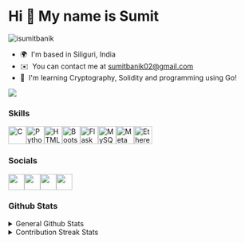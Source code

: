 Hi 👋 My name is Sumit
======================

<p align="left"> <img src="https://komarev.com/ghpvc/?username=isumitbanik&label=Profile%20views&color=0e75b6&style=flat" alt="isumitbanik" /> </p>

*   🌍  I'm based in Siliguri, India
*   ✉️  You can contact me at [sumitbanik02@gmail.com](mailto:sumitbanik02@gmail.com)
*   🧠  I'm learning Cryptography, Solidity and programming using Go!

<a href="https://www.twitter.com/TheSumitBanik" target="_blank" rel="noreferrer"><img
                  src="https://img.shields.io/twitter/follow/TheSumitBanik?logo=twitter&style=for-the-badge&color=3382ed&labelColor=1c1917"
                /></a>
                
### Skills
<p align="left"><a href="https://docs.microsoft.com/en-us/cpp/?view=msvc-170" target="_blank" rel="noreferrer"><img src="https://cdn.jsdelivr.net/gh/devicons/devicon/icons/c/c-plain.svg" width="36" height="36" alt="C" /></a><a href="https://www.python.org/" target="_blank" rel="noreferrer"><img src="https://cdn.jsdelivr.net/gh/devicons/devicon/icons/python/python-original.svg" width="36" height="36" alt="Python" /></a><a href="https://developer.mozilla.org/en-US/docs/Glossary/HTML5" target="_blank" rel="noreferrer"><img src="https://cdn.jsdelivr.net/gh/devicons/devicon/icons/html5/html5-plain.svg" width="36" height="36" alt="HTML5" /></a><a href="https://getbootstrap.com/" target="_blank" rel="noreferrer"><img src="https://cdn.jsdelivr.net/gh/devicons/devicon/icons/bootstrap/bootstrap-plain.svg" width="36" height="36" alt="Bootstrap" /></a><a href="https://flask.palletsprojects.com/en/2.0.x/" target="_blank" rel="noreferrer"><img src="https://cdn.jsdelivr.net/gh/devicons/devicon/icons/flask/flask-original.svg" width="36" height="36" alt="Flask" /></a><a href="https://www.mysql.com/" target="_blank" rel="noreferrer"><img src="https://cdn.jsdelivr.net/gh/devicons/devicon/icons/mysql/mysql-original.svg" width="36" height="36" alt="MySQL" /></a><a href="https://metamask.io/" target="_blank" rel="noreferrer"><img src="https://raw.githubusercontent.com/danielcranney/readme-generator/main/public/icons/skills/metamask-colored.svg" width="36" height="36" alt="MetaMask" /></a><a href="https://ethereum.org/en/" target="_blank" rel="noreferrer"><img src="https://raw.githubusercontent.com/danielcranney/readme-generator/main/public/icons/skills/ethereum-colored.svg" width="36" height="36" alt="Ethereum" /></a></p>

### Socials 

<p align="left"><a href="https://www.github.com/iSumitBanik" target="_blank" rel="noreferrer"><img src="https://raw.githubusercontent.com/danielcranney/readme-generator/main/public/icons/socials/github.svg" width="32" height="32" /></a><a href="https://www.linkedin.com/in/sumitbanik" target="_blank" rel="noreferrer"><img src="https://raw.githubusercontent.com/danielcranney/readme-generator/main/public/icons/socials/linkedin.svg" width="32" height="32" /></a><a href="https://www.stackoverflow.com/users/11707140/sumit-banik" target="_blank" rel="noreferrer"><img src="https://raw.githubusercontent.com/danielcranney/readme-generator/main/public/icons/socials/stackoverflow.svg" width="32" height="32" /></a><a href="https://www.twitter.com/TheSumitBanik" target="_blank" rel="noreferrer"><img src="https://raw.githubusercontent.com/danielcranney/readme-generator/main/public/icons/socials/twitter.svg" width="32" height="32" /></a></p>

### Github Stats 

<details>
  <summary>General Github Stats</summary>
<a href="http://www.github.com/iSumitBanik"><img src="https://github-readme-stats.vercel.app/api?username=iSumitBanik&show_icons=true&hide=&count_private=true&title_color=3382ed&text_color=ffffff&icon_color=3382ed&bg_color=1c1917&hide_border=true&show_icons=true" alt="iSumitBanik's GitHub stats" /></a>
</details>


<details>
  <summary>Contribution Streak Stats</summary>
<a href="http://www.github.com/iSumitBanik"><img
                  src="https://github-readme-streak-stats.herokuapp.com/?user=iSumitBanik&stroke=ffffff&background=1c1917&ring=3382ed&fire=3382ed&currStreakNum=ffffff&currStreakLabel=3382ed&sideNums=ffffff&sideLabels=ffffff&dates=ffffff&hide_border=true" /></a>
                
<details>
<summary>Activity Graph - Github</summary>
<a href="http://www.github.com/iSumitBanik"><img src="https://activity-graph.herokuapp.com/graph?username=iSumitBanik&bg_color=1c1917&color=ffffff&line=3382ed&point=ffffff&area_color=1c1917&area=true&hide_border=true&custom_title=GitHub%20Commits%20Graph" alt="GitHub Commits Graph" /></a>
  <details><summary>Top Languages Used - Github</summary>
 <a href="https://github.com/iSumitBanik" align="left"><img src="https://github-readme-stats.vercel.app/api/top-langs/?username=iSumitBanik&langs_count=10&title_color=3382ed&text_color=ffffff&icon_color=3382ed&bg_color=1c1917&hide_border=true&locale=en&custom_title=Top%20%Languages" alt="Top Languages" /></a>
</details>  

